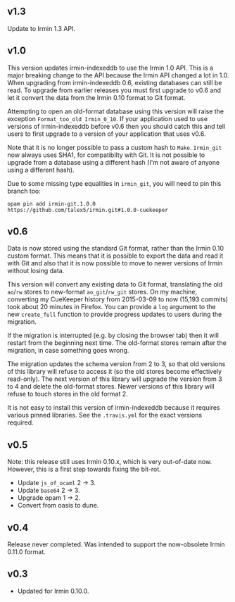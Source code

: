 ## v1.3

Update to Irmin 1.3 API.

## v1.0

This version updates irmin-indexeddb to use the Irmin 1.0 API. This is a major
breaking change to the API because the Irmin API changed a lot in 1.0. When
upgrading from irmin-indexeddb 0.6, existing databases can still be read. To
upgrade from earlier releases you must first upgrade to v0.6 and let it convert
the data from the Irmin 0.10 format to Git format.

Attempting to open an old-format database using this version will raise the
exception `Format_too_old Irmin_0_10`. If your application used to use versions
of irmin-indexeddb before v0.6 then you should catch this and tell users to
first upgrade to a version of your application that uses v0.6.

Note that it is no longer possible to pass a custom hash to `Make`. `Irmin_git`
now always uses SHA1, for compatibilty with Git. It is not possible to upgrade
from a database using a different hash (I'm not aware of anyone using a different
hash).

Due to some missing type equalities in `irmin_git`, you will need to pin this
branch too:

    opam pin add irmin-git.1.0.0 https://github.com/talex5/irmin.git#1.0.0-cuekeeper

## v0.6

Data is now stored using the standard Git format, rather than the Irmin 0.10
custom format. This means that it is possible to export the data and read it
with Git and also that it is now possible to move to newer versions of Irmin
without losing data.

This version will convert any existing data to Git format, translating the old
`ao`/`rw` stores to new-format `ao_git`/`rw_git` stores. On my machine, converting
my CueKeeper history from 2015-03-09 to now (15,193 commits) took about 20
minutes in Firefox. You can provide a `log` argument to the new `create_full`
function to provide progress updates to users during the migration.

If the migration is interrupted (e.g. by closing the browser tab) then it will
restart from the beginning next time. The old-format stores remain after the
migration, in case something goes wrong.

The migration updates the schema version from 2 to 3, so that old versions of
this library will refuse to access it (so the old stores become effectively
read-only). The next version of this library will upgrade the version from 3 to
4 and delete the old-format stores. Newer versions of this library will refuse
to touch stores in the old format 2.

It is not easy to install this version of irmin-indexeddb because it requires
various pinned libraries. See the `.travis.yml` for the exact versions required.

## v0.5

Note: this release still uses Irmin 0.10.x, which is very out-of-date now.
However, this is a first step towards fixing the bit-rot.

- Update `js_of_ocaml` 2 -> 3.
- Update `base64` 2 -> 3.
- Upgrade opam 1 -> 2.
- Convert from oasis to dune.

## v0.4

Release never completed.
Was intended to support the now-obsolete Irmin 0.11.0 format.

## v0.3

- Updated for Irmin 0.10.0.
